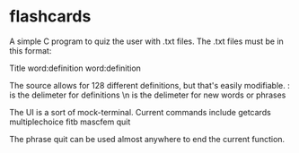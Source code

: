 flashcards
==========
A simple C program to quiz the user with .txt files.
The .txt files must be in this format:

Title
word:definition
word:definition

The source allows for 128 different definitions, but that's easily modifiable.
: is the delimeter for definitions
\n is the delimeter for new words or phrases

The UI is a sort of mock-terminal. Current commands include
getcards
multiplechoice
fitb
mascfem
quit

The phrase quit can be used almost anywhere to end the current function.
